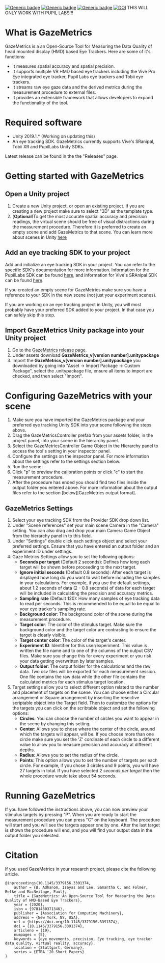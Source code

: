 [![Generic badge](https://img.shields.io/badge/Maintained-Yes-green.svg)](https://shields.io/)
[![Generic badge](https://img.shields.io/badge/Software-C%23-blue.svg)](https://shields.io/)
[![Generic badge](https://img.shields.io/badge/License-MIT-red.svg)](https://shields.io/)
[![DOI](https://img.shields.io/badge/DOI-10.1145%2F3379156.3391374-yellowgreen)](https://doi.org/10.1145/3379156.3391374)
THIS WILL ONLY WORK WITH PUPIL LABS!!!
# What is GazeMetrics

GazeMetrics is a an Open-Source Tool for Measuring the Data Quality of head mounted display (HMD) based Eye Trackers. Here are some of it's functions:

* It measures spatial accuracy and spatial precision. 
* It supports multiple VR HMD based eye trackers including the Vive Pro Eye integrated eye tracker, Pupil Labs eye trackers and Tobii eye trackers.
* It streams raw eye gaze data and the derived metrics during the measurement procedure to external files.
* It provides an extensible framework that allows developers to expand the functionality of the tool.

# Required software

* Unity 2019.1.* (Working on updating this)
* An eye tracking SDK. 
    GazeMetrics currently supports Vive's SRanipal, Tobii XR and PupilLabs Unity SDKs. 

Latest release can be found in the the "Releases" page.


# Getting started with GazeMetrics

## Open a Unity project

1. Create a new Unity project, or open an existing project. If you are creating a new project make sure to select "3D" as the template type.
2. (**Optional**)To get the most accurate spatial accuracy and precision readings, the virtual scene should be free of visual distractions during the measurement procedure. Therefore it is preferred to create an empty scene and add GazeMetrics to that scene. You can learn more about scenes in Unity [here](https://docs.unity3d.com/Manual/CreatingScenes.html)

## Add an eye tracking SDK to your project

Add and initialize an eye tracking SDK in your project. You can refer to the specific SDK's documentation for more information. Information for the PupilLabs SDK can be found [here](https://github.com/pupil-labs/hmd-eyes/blob/master/docs/Developer.md), and information for Vive's SRAnipal SDK can be found [here](https://developer.vive.com/resources/vive-sense/sdk/vive-eye-tracking-sdk-sranipal/). 

If you created an empty scene for GazeMetrics make sure you have a reference to your SDK in the new scene (not just your experiment scenes).

If you are working on an eye tracking project in Unity, you will most probably have your preferred SDK added to your project. In that case you can safely skip this step.


## Import GazeMetrics Unity package into your Unity project

1. Go to the [GazeMetrics release page](https://github.com/isayasMatter/GazeMetrics/releases).
2. Under assets download **GazeMetrics_v[version number].unitypackage**
3. Import the **GazeMetrics_v[version number].unitypackage** you downloaded by going into "Asset -> Import Package -> Custom Package", select the .unitypackage file, ensure all items to import are checked, and then select "Import".

# Configuring GazeMetrics with your scene

1. Make sure you have imported the GazeMetrics package and your preferred eye tracking Unity SDK into your scene following the steps above.
2. Drag the GazeMetricsController prefab from your assets folder, in the project panel, into your scene in the hierarchy panel.
3. Select the GazeMetricsController Game Object in the Hierarchy panel to access the tool's setting in your inspector panel.
4. Configure the settings on the inspector panel. For more information about the settings refer to the settings section below.   
5. Run the scene.
6. Click "p" to preview the calibration points or click "c" to start the measurement procedure.
7. After the procedure has ended you should find two files inside the output folder you entered above. For more information about the output files refer to the section [below][GazeMetrics output format].

## GazeMetrics Settings

1. Select your eye tracking SDK from the Provider SDK drop down list.
2. Under "Scene references" set your main scene Camera in the "Camera" setting. You can also drag and drop your main Camera Game Object from the hierarchy panel in to this field.
3. Under "Settings" double click each settings object and select your preferred settings. Ensure that you have entered an output folder and an experiment ID under settings.
4. Gaze Metrics Settings allow you to set the following options:
    * **Seconds per target** (Default 2 seconds): Defines how long each target will be shown before proceeding to the next target.
    * **Ignore initial seconds** (Default 0.8 seconds): After each target is displayed how long do you want to wait before including the samples in your calculations. For example, if you use the default settings, about 1.2 seconds of data (2 - 0.8 seconds) of data for each target will be included in calculating the precision and accuracy metrics.
    * **Sampling rate** (Default 120): How many samples of eye tracking data to read per seconds. This is recommended to be equal to be equal to your eye tracker's sampling rate.
    * **Background color**: The background color of the scene during the measurement procedure.
    * **Target color**: The color of the stimulus target. Make sure the background color and the target color are contrasting to ensure the target is clearly visible.
    * **Target center color**: The color of the target's center.
    * **Experiment ID**: Identifier for this user/experiment. This value is written the file name and to one of the columns of the output CSV files. Make sure you change this for every experiment or you risk your data getting overwritten by later samples.
    * **Output folder**: The output folder for the calculations and the raw data. Two csv files will be exported for each measurement session. One file contains the raw data while the other file contains the calculated metrics for each stimulus target location.
5. Target settings allow you to select different option related to the number and placement of targets on the scene. You can choose either a Circular arrangement or Square arrangement by inserting the resective scriptable object into the Target field. Then to customize the options for the targets you can click on the scribtable object and set the following options:
    *  **Circles**: You can choose the number of circles you want to appear in the scene by changing this setting.
    *  **Center**: Allows you to chose where the center of the circle, around which the targets will appear, will be. If you choose more than one circle make sure you set the 'Z' cordinate of each circle to a different value to allow you to measure precision and accuracy at different depths.
    *  **Radius**: Allows you to set the radius of the circle.
    *  **Points**: This option allows you to set the number of targets per each circle. For example, if you chose 3 circles and 9 points, you will have 27 targets in total. If you have selected 2 *seconds per target* then the whole procedure would take about 54 seconds.

# Running GazeMetrics

If you have followed the instructions above, you can now preview your stimulus targets by pressing "P". When you are ready to start the measurement procedure you can press "C" on the keyboard. The procedure will start and you will see the targets appear one by one. After the last target is shown the procedure will end, and you will find your output data in the output folder you selected.

# Citation

If you used GazeMetrics in your research project, please cite the following article.

```
@inproceedings{10.1145/3379156.3391374,
    author = {B. Adhanom, Isayas and Lee, Samantha C. and Folmer, Eelke and MacNeilage, Paul},
    title = {GazeMetrics: An Open-Source Tool for Measuring the Data Quality of HMD-Based Eye Trackers},
    year = {2020},
    isbn = {9781450371346},
    publisher = {Association for Computing Machinery},
    address = {New York, NY, USA},
    url = {https://doi.org/10.1145/3379156.3391374},
    doi = {10.1145/3379156.3391374},
    articleno = {19},
    numpages = {5},
    keywords = {eye movements, precision, Eye tracking, eye tracker data quality, virtual reality, accuracy},
    location = {Stuttgart, Germany},
    series = {ETRA '20 Short Papers}
}
```









